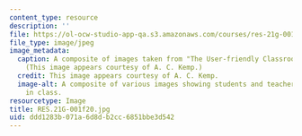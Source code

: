 ```yaml
---
content_type: resource
description: ''
file: https://ol-ocw-studio-app-qa.s3.amazonaws.com/courses/res-21g-001-the-user-friendly-classroom-fall-2020/ddd1283b071a6d8db2cc6851bbe3d542_RES.21G-001f20.jpg
file_type: image/jpeg
image_metadata:
  caption: A composite of images taken from "The User-friendly Classroom" videos.
    (This image appears courtesy of A. C. Kemp.)
  credit: This image appears courtesy of A. C. Kemp.
  image-alt: A composite of various images showing students and teacher's assistants
    in class.
resourcetype: Image
title: RES.21G-001f20.jpg
uid: ddd1283b-071a-6d8d-b2cc-6851bbe3d542
---
```

